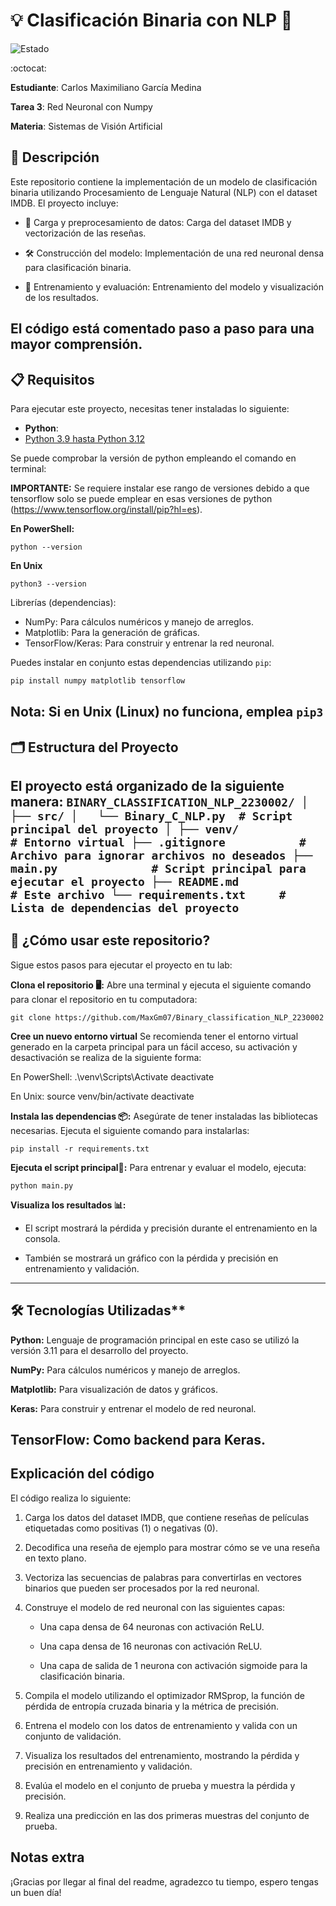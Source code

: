 # 💡 Clasificación Binaria con NLP 🧩

![Estado](https://img.shields.io/badge/Estado-Completado-brightgreen)

:octocat:

**Estudiante**: Carlos Maximiliano García Medina

**Tarea 3**: Red Neuronal con Numpy

**Materia**: Sistemas de Visión Artificial  

## 📝 Descripción
Este repositorio contiene la implementación de un modelo de clasificación binaria utilizando Procesamiento de Lenguaje Natural (NLP) con el dataset IMDB. El proyecto incluye:

 * 🧩 Carga y preprocesamiento de datos: Carga del dataset IMDB y vectorización de las reseñas.

 * 🛠️ Construcción del modelo: Implementación de una red neuronal densa para clasificación binaria.

 * 🚀 Entrenamiento y evaluación: Entrenamiento del modelo y visualización de los resultados.

El código está comentado paso a paso para una mayor comprensión.
---
##  📋 Requisitos
Para ejecutar este proyecto, necesitas tener instaladas lo siguiente:
- **Python**: 
- [Python 3.9 hasta Python 3.12](https://www.python.org/downloads/)

Se puede comprobar la versión de python empleando el comando en terminal:

**IMPORTANTE:** Se requiere instalar ese rango de versiones debido a que tensorflow solo se puede emplear en esas versiones de python (https://www.tensorflow.org/install/pip?hl=es).

**En PowerShell:**
  ```
  python --version
  ```

**En Unix**
  ```
  python3 --version
  ```

Librerías (dependencias):
* NumPy: Para cálculos numéricos y manejo de arreglos.
* Matplotlib: Para la generación de gráficas.
* TensorFlow/Keras: Para construir y entrenar la red neuronal.

Puedes instalar en conjunto estas dependencias utilizando `pip`:

```bash
pip install numpy matplotlib tensorflow
```
**Nota:** Si en Unix (Linux) no funciona, emplea ```pip3```
---
## 🗂️ Estructura del Proyecto
El proyecto está organizado de la siguiente manera:
    ```
    BINARY_CLASSIFICATION_NLP_2230002/
    │
    ├── src/
    │   └── Binary_C_NLP.py  # Script principal del proyecto
    │
    ├── venv/                # Entorno virtual
    ├── .gitignore           # Archivo para ignorar archivos no deseados
    ├── main.py              # Script principal para ejecutar el proyecto
    ├── README.md            # Este archivo
    └── requirements.txt     # Lista de dependencias del proyecto
    ```
--- 
## 🚀 ¿Cómo usar este repositorio?
Sigue estos pasos para ejecutar el proyecto en tu lab:

**Clona el repositorio 🖥️:**
Abre una terminal y ejecuta el siguiente comando para clonar el repositorio en tu computadora:

    git clone https://github.com/MaxGm07/Binary_classification_NLP_2230002

**Cree un nuevo entorno virtual**
Se recomienda tener el entorno virtual generado en la carpeta principal para un fácil acceso, su activación y desactivación se realiza de la siguiente forma:

En PowerShell:
    .\venv\Scripts\Activate
    deactivate

En Unix: 
    source venv/bin/activate
    deactivate

**Instala las dependencias 📦:**
Asegúrate de tener instaladas las bibliotecas necesarias. Ejecuta el siguiente comando para instalarlas:

    pip install -r requirements.txt 

**Ejecuta el script principal🚀:**
Para entrenar y evaluar el modelo, ejecuta:

    python main.py

**Visualiza los resultados 📊:**
* El script mostrará la pérdida y precisión durante el entrenamiento en la consola.

* También se mostrará un gráfico con la pérdida y precisión en entrenamiento y validación.
---
## 🛠️ Tecnologías Utilizadas**
**Python:** Lenguaje de programación principal en este caso se utilizó la versión 3.11 para el desarrollo del proyecto.

**NumPy:** Para cálculos numéricos y manejo de arreglos.

**Matplotlib:** Para visualización de datos y gráficos.

**Keras:** Para construir y entrenar el modelo de red neuronal.

**TensorFlow:** Como backend para Keras.
---
## Explicación del código
El código realiza lo siguiente:

1. Carga los datos del dataset IMDB, que contiene reseñas de películas etiquetadas como positivas (1) o negativas (0).

2. Decodifica una reseña de ejemplo para mostrar cómo se ve una reseña en texto plano.

3. Vectoriza las secuencias de palabras para convertirlas en vectores binarios que pueden ser procesados por la red neuronal.

4. Construye el modelo de red neuronal con las siguientes capas:

   * Una capa densa de 64 neuronas con activación ReLU.

   * Una capa densa de 16 neuronas con activación ReLU.

   * Una capa de salida de 1 neurona con activación sigmoide para la clasificación binaria.

5. Compila el modelo utilizando el optimizador RMSprop, la función de pérdida de entropía cruzada binaria y la métrica de precisión.

6. Entrena el modelo con los datos de entrenamiento y valida con un conjunto de validación.

7. Visualiza los resultados del entrenamiento, mostrando la pérdida y precisión en entrenamiento y validación.

8. Evalúa el modelo en el conjunto de prueba y muestra la pérdida y precisión.

9. Realiza una predicción en las dos primeras muestras del conjunto de prueba.

## Notas extra
¡Gracias por llegar al final del readme, agradezco tu tiempo, espero tengas un buen día!